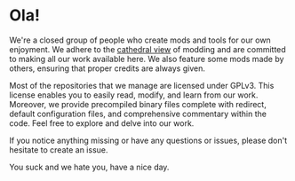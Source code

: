# Ola!

We're a closed group of people who create mods and tools for our own enjoyment. We adhere to the [cathedral view](https://wryemusings.com/Cathedral%20vs.%20Parlor.html) of modding and are committed to making all our work available here. We also feature some mods made by others, ensuring that proper credits are always given.

Most of the repositories that we manage are licensed under GPLv3. This license enables you to easily read, modify, and learn from our work. Moreover, we provide precompiled binary files complete with redirect, default configuration files, and comprehensive commentary within the code. Feel free to explore and delve into our work.

If you notice anything missing or have any questions or issues, please don't hesitate to create an issue.

You suck and we hate you, have a nice day.
